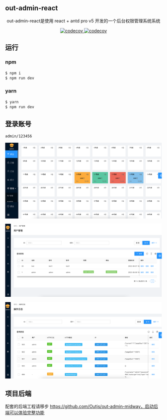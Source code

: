 ## out-admin-react

<p align="center">out-admin-react是使用 react + antd pro v5 开发的一个后台权限管理系统系统
<p align="center">
  <a href="https://github.com/Outjs/out-admin-midway" target="_blank">
    <img src="https://img.shields.io/badge/version-1.0.0-green#:~:text=version-,version,-1.0.0" alt="codecov" />
  </a>
  <a href="https://github.com/Outjs/out-admin-midway/blob/master/LICENSE" target="_blank">
    <img src="https://img.shields.io/crates/l/MIT?label=license&logo=MIT" alt="codecov" />
  </a>
</p>

## 运行

### npm

```bash
$ npm i
$ npm run dev
```

### yarn

```bash
$ yarn
$ npm run dev
```

## 登录账号

```
admin/123456
```

![image](https://github.com/Outjs/static/blob/main/outjs/ui-3.png)

![image](https://github.com/Outjs/static/blob/main/outjs/ui-1.png)

![image](https://github.com/Outjs/static/blob/main/outjs/ui-2.png)

## 项目后端

配套的后端工程请移步 https://github.com/Outjs/out-admin-midway，启动后端可以体验完整功能
